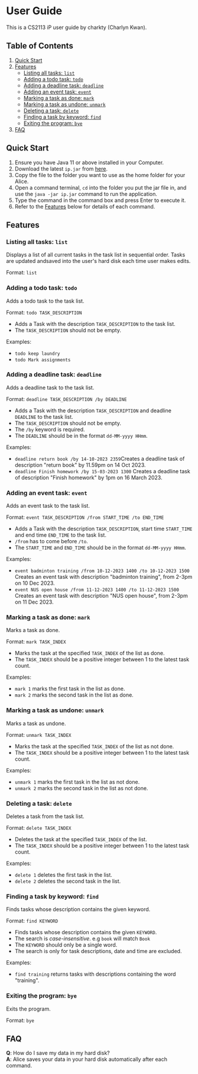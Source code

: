# User Guide
This is a CS2113 iP user guide by charkty (Charlyn Kwan).

## Table of Contents
1. [Quick Start](#quick-start)
2. [Features](#features)
   - [Listing all tasks: `list`](#listing-all-tasks-list)
   - [Adding a todo task: `todo`](#adding-a-todo-task-todo)
   - [Adding a deadline task: `deadline`](#adding-a-deadline-task-deadline)
   - [Adding an event task: `event`](#adding-an-event-task-event)
   - [Marking a task as done: `mark`](#marking-a-task-as-done-mark)
   - [Marking a task as undone: `unmark`](#marking-a-task-as-undone-unmark)
   - [Deleting a task: `delete`](#deleting-a-task-delete)
   - [Finding a task by keyword: `find`](#finding-a-task-by-keyword-find)
   - [Exiting the program: `bye`](#exiting-the-program-bye)
3. [FAQ](#faq)

## Quick Start

1. Ensure you have Java 11 or above installed in your Computer.
2. Download the latest `ip.jar` from [here](https://github.com/charkty/ip/releases/tag/A-Release).
3. Copy the file to the folder you want to use as the home folder for your Alice.
4. Open a command terminal, `cd` into the folder you put the jar file in, and use the `java -jar
   ip.jar` command to run the application.
5. Type the command in the command box and press Enter to execute it.
6. Refer to the [Features](#features) below for details of each command.

## Features

### Listing all tasks: `list`

Displays a list of all current tasks in the task list in sequential order. Tasks are updated andsaved into the user's hard disk each time user makes edits.

Format: `list`

### Adding a todo task: `todo`

Adds a todo task to the task list.

Format: `todo TASK_DESCRIPTION`
- Adds a Task with the description `TASK_DESCRIPTION` to the task list.
- The `TASK_DESCRIPTION` should not be empty.

Examples:
- `todo keep laundry`
- `todo Mark assignments`

### Adding a deadline task: `deadline`

Adds a deadline task to the task list.

Format: `deadline TASK_DESCRIPTION /by DEADLINE`

- Adds a Task with the description `TASK_DESCRIPTION` and deadline `DEADLINE` to the task list.
- The `TASK_DESCRIPTION` should not be empty.
- The `/by` keyword is required.
- The `DEADLINE` should be in the format `dd-MM-yyyy HHmm`.

Examples:
- `deadline return book /by 14-10-2023 2359`Creates a deadline task of description "return book" by 11.59pm on 14 Oct 2023.
- `deadline Finish homework /by 15-03-2023 1300` Creates a deadline task of description "Finish homework" by 1pm on 16 March 2023.

### Adding an event task: `event`

Adds an event task to the task list.

Format: `event TASK_DESCRIPTION /from START_TIME /to END_TIME`

- Adds a Task with the description `TASK_DESCRIPTION`, start time `START_TIME`
  and end time `END_TIME` to the task list.
- `/from` has to come before `/to`.
- The `START_TIME` and `END_TIME` should be in the format `dd-MM-yyyy HHmm`.


Examples:
- `event badminton training /from 10-12-2023 1400 /to 10-12-2023 1500` Creates an event task with description "badminton training", from 2-3pm on 10 Dec 2023.
- `event NUS open house /from 11-12-2023 1400 /to 11-12-2023 1500` Creates an event task with description "NUS open house", from 2-3pm on 11 Dec 2023.

### Marking a task as done: `mark`

Marks a task as done.

Format: `mark TASK_INDEX`

- Marks the task at the specified `TASK_INDEX` of the list as done.
- The `TASK_INDEX` should be a positive integer between 1 to the latest task count.

Examples:
- `mark 1` marks the first task in the list as done.
- `mark 2` marks the second task in the list as done.

### Marking a task as undone: `unmark`

Marks a task as undone.

Format: `unmark TASK_INDEX`

- Marks the task at the specified `TASK_INDEX` of the list as not done.
- The `TASK_INDEX` should be a positive integer between 1 to the latest task count.

Examples:
- `unmark 1` marks the first task in the list as not done.
- `unmark 2` marks the second task in the list as not done.

### Deleting a task: `delete`

Deletes a task from the task list.

Format: `delete TASK_INDEX`

- Deletes the task at the specified `TASK_INDEX` of the list.
- The `TASK_INDEX` should be a positive integer between 1 to the latest task count.

Examples:
- `delete 1` deletes the first task in the list.
- `delete 2` deletes the second task in the list.

### Finding a task by keyword: `find`

Finds tasks whose description contains the given keyword.

Format: `find KEYWORD`

- Finds tasks whose description contains the given `KEYWORD`.
- The search is *case-insensitive*. e.g `book` will match `Book`
- The `KEYWORD` should only be a single word.
- The search is only for task descriptions, date and time are excluded.

Examples:
- `find training` returns tasks with descriptions containing the word "training".

### Exiting the program: `bye`

Exits the program.

Format: `bye`

## FAQ

**Q**: How do I save my data in my hard disk?  
**A**: Alice saves your data in your hard disk automatically after each command.
